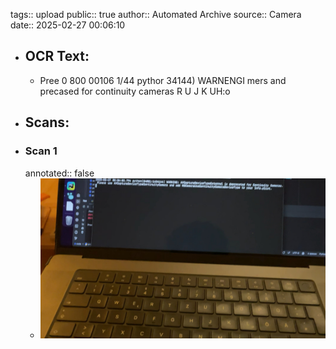 tags:: upload
public:: true
author:: Automated Archive
source:: Camera
date:: 2025-02-27 00:06:10

- ## OCR Text:
	- Pree
	  0 800
	  00106
	  1/44
	  pythor
	  34144) WARNENGI
	  mers and
	  precased for continuity cameras
	  R
	  U
	  J
	  K
	  UH:o
- ## Scans:
- ### Scan 1
  annotated:: false
	- ![./assets/scans/2025-02-27T00-06-10-0508.jpg](./assets/scans/2025-02-27T00-06-10-0508.jpg)